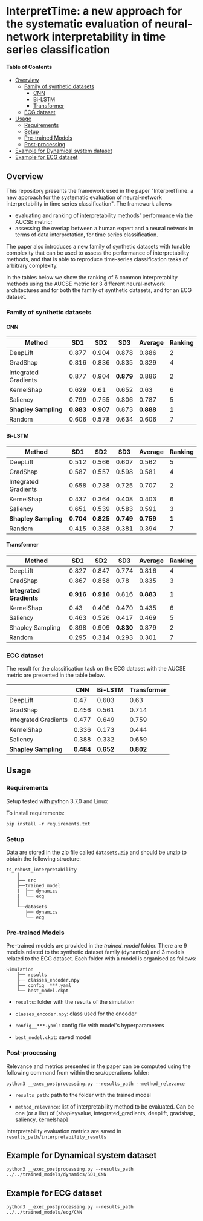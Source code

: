 # InterpretTime: a new approach for the systematic evaluation of neural-network interpretability in time series classification

#### Table of Contents
* [Overview](#overview)
  + [Family of synthetic datasets](#family-of-synthetic-datasets)
    - [CNN](#cnn)
    - [Bi-LSTM](#bi-lstm)
    - [Transformer](#transformer)
  + [ECG dataset](#ecg-dataset)
* [Usage](#usage)
  + [Requirements](#requirements)
  + [Setup](#setup)
  + [Pre-trained Models](#pre-trained-models)
  + [Post-processing](#post-processing)
* [Example for Dynamical system dataset](#example-for-dynamical-system-dataset)
* [Example for ECG dataset](#example-for-ecg-dataset)
  
## Overview

This repository presents the framework used in the paper "InterpretTime: a new approach for the systematic evaluation of neural-network interpretability in time series classification". The framework allows 
- evaluating and ranking of interpretability methods' performance via the AUCSE metric; 
- assessing the overlap between a human expert and a neural network in terms of data interpretation, 
for time series classification. 

The paper also introduces a new family of synthetic datasets with tunable complexity that can be used to assess the performance of interpretability methods, and that is able to reproduce time-series classification tasks of arbitrary complexity. 

In the tables below we show the ranking of 6 common interpretabilty methods using the AUCSE metric for 3 different neural-network architectures and for both the family of synthetic datasets, and for an ECG dataset.


### Family of synthetic datasets

#### CNN

| Method               | SD1        | SD2       | SD3        | Average   | Ranking |
|----------------------|------------|-----------|------------|-----------|---------|
| DeepLift             | 0.877      | 0.904     | 0.878      | 0.886     | 2       |
| GradShap             | 0.816      | 0.836     | 0.835      | 0.829     | 4       |
| Integrated Gradients | 0.877      | 0.904     | **0.879**  | 0.886     | 2       |
| KernelShap           | 0.629      | 0.61      | 0.652      | 0.63      | 6       |
| Saliency             | 0.799      | 0.755     | 0.806      | 0.787     | 5       |
| **Shapley Sampling** | **0.883**  | **0.907** | 0.873      | **0.888** | **1**   |
| Random               | 0.606      | 0.578     | 0.634      | 0.606     | 7       |


#### Bi-LSTM

| Method               | SD1        | SD2       | SD3       | Average   | Ranking |
|----------------------|------------|-----------|-----------|-----------|---------|
| DeepLift             | 0.512      | 0.566     | 0.607     | 0.562     | 5       |
| GradShap             | 0.587      | 0.557     | 0.598     | 0.581     | 4       |
| Integrated Gradients | 0.658      | 0.738     | 0.725     | 0.707     | 2       |
| KernelShap           | 0.437      | 0.364     | 0.408     | 0.403     | 6       |
| Saliency             | 0.651      | 0.539     | 0.583     | 0.591     | 3       |
| **Shapley Sampling** | **0.704**  | **0.825** | **0.749** | **0.759** | **1**   |
| Random               | 0.415      | 0.388     | 0.381     | 0.394     | 7       |

#### Transformer

| Method                   | SD1        | SD2       | SD3       | Average   | Ranking |
|--------------------------|-------     |-------    |-------    |---------  |---------|
| DeepLift                 | 0.827      | 0.847     | 0.774     | 0.816     | 4       |
| GradShap                 | 0.867      | 0.858     | 0.78      | 0.835     | 3       |
| **Integrated Gradients** | **0.916**  | **0.916** | 0.816     | **0.883** | **1**   |
| KernelShap               | 0.43       | 0.406     | 0.470     | 0.435     | 6       |
| Saliency                 | 0.463      | 0.526     | 0.417     | 0.469     | 5       |
| Shapley Sampling         | 0.898      | 0.909     | **0.830** | 0.879     | 2       |
| Random                   | 0.295      | 0.314     | 0.293     | 0.301     | 7       |

### ECG dataset

The result for the classification task on the ECG dataset with the AUCSE metric are presented in the table below.

|                          | CNN        | Bi-LSTM       | Transformer |
|--------------------------|------------|---------------|-------------|
| DeepLift                 | 0.47       | 0.603         | 0.63        |
| GradShap                 | 0.456      | 0.561         | 0.714       |
| Integrated Gradients     | 0.477      | 0.649         | 0.759       |
| KernelShap               | 0.336      | 0.173         | 0.444       |
| Saliency                 | 0.388      | 0.332         | 0.659       |
| **Shapley Sampling**     | **0.484**  | **0.652**     | **0.802**   |

## Usage

### Requirements

Setup tested with python 3.7.0 and Linux

To install requirements:
 
```setup
pip install -r requirements.txt
```

### Setup

Data are stored in the zip file called `datasets.zip` and should be unzip to obtain the following structure:
```
ts_robust_interpretability
    │
    ├── src
    ├──trained_model
    |  ├── dynamics 
    |  └── ecg
    │ 
    └──datasets
       ├── dynamics 
       └── ecg
```

  
### Pre-trained Models

Pre-trained models are provided in the *trained_model* folder. There are 9 models related to the synthetic dataset family (dynamics) and 3 models related to the ECG dataset.
Each folder with a model is organised as follows:
```
Simulation
    ├── results 
    ├── classes_encoder.npy 
    ├── config__***.yaml 
    └── best_model.ckpt
```

-  `results`: folder with the results of the simulation

-  `classes_encoder.npy`: class used for the encoder

-  `config__***.yaml`: config file with model's hyperparameters

-  `best_model.ckpt`: saved model 



### Post-processing

Relevance and metrics presented in the paper can be computed using the following command from within the src/operations folder:

```relevance
python3 __exec_postprocessing.py --results_path --method_relevance
```


-  `results_path`: path to the folder with the trained model

-  `method_relevance`: list of interpretability method to be evaluated. Can be one (or a list) of [shapleyvalue, integrated_gradients, deeplift, gradshap, saliency, kernelshap]

Interpretability evaluation metrics are saved in `results_path/interpretability_results`

## Example for Dynamical system dataset

```relevance
python3 __exec_postprocessing.py --results_path ../../trained_models/dynamics/SD1_CNN
```


## Example for ECG dataset

```relevance
python3 __exec_postprocessing.py --results_path ../../trained_models/ecg/CNN
```
